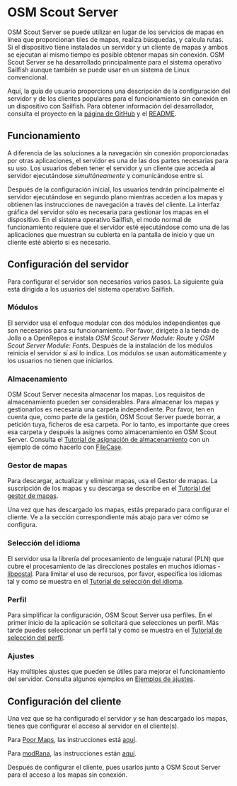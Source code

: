 
# OSM Scout Server

OSM Scout Server se puede utilizar en lugar de los servicios de
mapas en línea que proporcionan tiles de mapas, realiza búsquedas, y 
calcula rutas. Si el dispositivo tiene instalados un servidor
y un cliente de mapas y ambos se ejecutan al mismo tiempo es posible
obtener mapas sin conexión. OSM Scout Server se ha desarrollado
principalmente para el sistema operativo Sailfish aunque también se
puede usar en un sistema de Linux convencional.

Aquí, la guía de usuario proporciona una descripción de la configuración
del servidor y de los clientes populares para el funcionamiento sin
conexión en un dispositivo con Sailfish. Para obtener información del
desarrollador, consulta el proyecto en la
[página de GitHub](https://github.com/rinigus/osmscout-server) y el
[README](https://github.com/rinigus/osmscout-server/blob/master/README.md).

## Funcionamiento

A diferencia de las soluciones a la navegación sin conexión proporcionadas
por otras aplicaciones, el servidor es una de las dos partes necesarias
para su uso. Los usuarios deben tener el servidor y un cliente que
acceda al servidor ejecutándose _simultáneamente_ y comunicándose entre
sí.

Después de la configuración inicial, los usuarios tendrán principalmente
el servidor ejecutándose en segundo plano mientras acceden a los mapas
y obtienen las instrucciones de navegación a través del cliente. La
interfaz gráfica del servidor sólo es necesaria para gestionar los
mapas en el dispositivo. En el sistema operativo Sailfish, el modo normal
de funcionamiento requiere que el servidor esté ejecutándose como una
de las aplicaciones que muestran su cubierta en la pantalla de inicio
y que un cliente esté abierto si es necesario.

## Configuración del servidor

Para configurar el servidor son necesarios varios pasos. La siguiente
guía está dirigida a los usuarios del sistema operativo Sailfish.

### Módulos

El servidor usa el enfoque modular con dos módulos independientes que
son necesarios para su funcionamiento. Por favor, dirígete a la
tienda de Jolla o a OpenRepos e instala _OSM Scout Server Module: Route_
y _OSM Scout Server Module: Fonts_. Después de la instalación de los
módulos reinicia el servidor sí así lo indica. Los módulos se
usan automáticamente y los usuarios no tienen que iniciarlos.

### Almacenamiento

OSM Scout Server necesita almacenar los mapas. Los requisitos de
almacenamiento pueden ser considerables. Para almacenar los mapas y
gestionarlos es necesaria una carpeta independiente. Por favor,
ten en cuenta que, como parte de la gestión, OSM Scout Server puede
borrar, a petición tuya, ficheros de esa carpeta. Por lo tanto,
es importante que crees esa carpeta y después la asignes como
almacenamiento en OSM Scout Server.
Consulta el [Tutorial de asignación de almacenamiento](storage.html)
con un ejemplo de cómo hacerlo con
[FileCase](https://openrepos.net/content/cepiperez/filecase-0).

### Gestor de mapas

Para descargar, actualizar y eliminar mapas, usa el Gestor de mapas.
La suscripción de los mapas y su descarga se describe en el
[Tutorial del gestor de mapas](manager.html). 

Una vez que has descargado los mapas, estás preparado para configurar
el cliente. Ve a la sección correspondiente más abajo para ver cómo se
configura. 

### Selección del idioma

El servidor usa la librería del procesamiento de lenguaje natural (PLN)
que cubre el procesamiento de las direcciones postales en muchos idiomas -
[libpostal](https://github.com/openvenues/libpostal). Para limitar el
uso de recursos, por favor, especifica los idiomas tal y como se muestra
en el [Tutorial de selección del idioma](languages.html).

### Perfil

Para simplificar la configuración, OSM Scout Server usa perfiles. En el 
primer inicio de la aplicación se solicitará que selecciones un perfil.
Más tarde puedes seleccionar un perfil tal y como se muestra en el
[Tutorial de selección del perfil](profiles.html).

### Ajustes

Hay múltiples ajustes que pueden se útiles para mejorar el funcionamiento
del servidor. Consulta algunos ejemplos en
[Ejemplos de ajustes](settings_misc.html).


## Configuración del cliente

Una vez que se ha configurado el servidor y se han descargado los mapas, 
tienes que configurar el acceso al servidor en el cliente(s).

Para [Poor Maps](https://openrepos.net/content/otsaloma/poor-maps),
las instrucciones está [aquí](poor_maps.html).

Para [modRana](https://openrepos.net/content/martink/modrana-0),
las instrucciones están [aquí](modrana.html).

Después de configurar el cliente, pues usarlos junto a OSM Scout Server
para el acceso a los mapas sin conexión.
